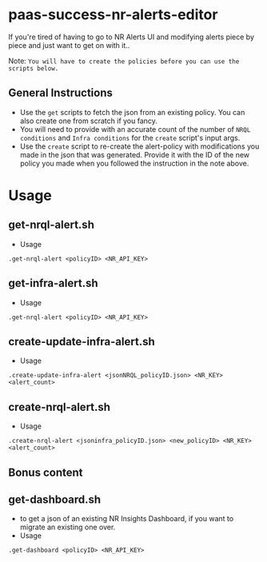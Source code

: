 # paas-success-nr-alerts-editor
If you're tired of having to go to NR Alerts UI and modifying alerts piece by piece and just want to get on with it..


Note: `You will have to create the policies before you can use the scripts below.`

## General Instructions

- Use the `get` scripts to fetch the json from an existing policy. You can also create one from scratch if you fancy.
- You will need to provide with an accurate count of the number of `NRQL conditions` and `Infra conditions` for the `create` script's input args.
- Use the `create` script to re-create the alert-policy with modifications you made in the json that was generated. Provide it with the ID of the new policy you made when you followed the instruction in the note above.  

# Usage


## get-nrql-alert.sh
- Usage
```
.get-nrql-alert <policyID> <NR_API_KEY>
```


## get-infra-alert.sh
- Usage
```
.get-nrql-alert <policyID> <NR_API_KEY>
```


## create-update-infra-alert.sh
- Usage
```
.create-update-infra-alert <jsonNRQL_policyID.json> <NR_KEY> <alert_count>
```

## create-nrql-alert.sh
- Usage
```
.create-nrql-alert <jsoninfra_policyID.json> <new_policyID> <NR_KEY> <alert_count>
```


## Bonus content
## get-dashboard.sh
 - to get a json of an existing NR Insights Dashboard, if you want to migrate an existing one over.
- Usage
```
.get-dashboard <policyID> <NR_API_KEY>
```

